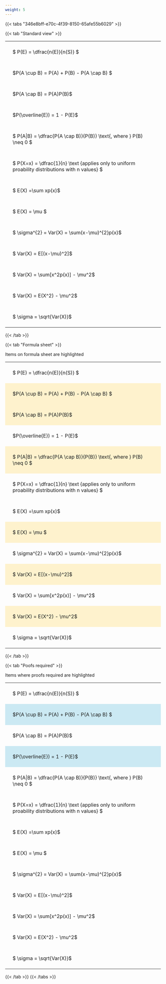 ```yaml
---
weight: 5
---
```


{{< tabs "346e8bff-e70c-4f39-8150-65afe55b6029" >}}

{{< tab "Standard view" >}}

<style type="text/css">
#T_09634 th.col_heading {
  text-align: left;
  font-size: 1em;
}
#T_09634 td {
  text-align: left;
  font-size: 1em;
  padding: 1.5em;
}
</style>
<table id="T_09634">
  <thead>
  </thead>
  <tbody>
    <tr>
      <td id="T_09634_row0_col0" class="data row0 col0" >$ P(E) = \dfrac{n(E)}{n(S)} $</td>
    </tr>
    <tr>
      <td id="T_09634_row1_col0" class="data row1 col0" >$P(A \cup B) = P(A) + P(B) - P(A \cap B) $</td>
    </tr>
    <tr>
      <td id="T_09634_row2_col0" class="data row2 col0" >$P(A \cap B)  = P(A)P(B)$</td>
    </tr>
    <tr>
      <td id="T_09634_row3_col0" class="data row3 col0" >$P(\overline{E}) = 1 - P(E)$</td>
    </tr>
    <tr>
      <td id="T_09634_row4_col0" class="data row4 col0" >$ P(A|B) = \dfrac{P(A \cap B)}{P(B)} \text{, where } P(B) \neq 0 $</td>
    </tr>
    <tr>
      <td id="T_09634_row5_col0" class="data row5 col0" >$ P(X=x) =  \dfrac{1}{n} 
\text {applies only to uniform proability distributions with n values} $</td>
    </tr>
    <tr>
      <td id="T_09634_row6_col0" class="data row6 col0" >$ E(X) =\sum xp(x)$</td>
    </tr>
    <tr>
      <td id="T_09634_row7_col0" class="data row7 col0" >$ E(X) = \mu $</td>
    </tr>
    <tr>
      <td id="T_09634_row8_col0" class="data row8 col0" >$ \sigma^{2} = Var(X) = \sum(x-\mu)^{2}p(x)$</td>
    </tr>
    <tr>
      <td id="T_09634_row9_col0" class="data row9 col0" >$ Var(X) = E[(x-\mu)^2]$</td>
    </tr>
    <tr>
      <td id="T_09634_row10_col0" class="data row10 col0" >$ Var(X) = \sum[x^2p(x)] - \mu^2$</td>
    </tr>
    <tr>
      <td id="T_09634_row11_col0" class="data row11 col0" >$ Var(X) = E(X^2) - \mu^2$</td>
    </tr>
    <tr>
      <td id="T_09634_row12_col0" class="data row12 col0" >$ \sigma = \sqrt{Var(X)}$</td>
    </tr>
  </tbody>
</table>
{{< /tab >}}

{{< tab "Formula sheet" >}}

Items on formula sheet are highlighted 
<br>
<style type="text/css">
#T_33d86 th.col_heading {
  text-align: left;
  font-size: 1em;
}
#T_33d86 td {
  text-align: left;
  font-size: 1em;
  padding: 1.5em;
}
#T_33d86_row0_col0, #T_33d86_row3_col0, #T_33d86_row5_col0, #T_33d86_row6_col0, #T_33d86_row8_col0, #T_33d86_row10_col0, #T_33d86_row12_col0 {
  background-color: rgba(0,0,0,0);
}
#T_33d86_row1_col0, #T_33d86_row2_col0, #T_33d86_row4_col0, #T_33d86_row7_col0, #T_33d86_row9_col0, #T_33d86_row11_col0 {
  background-color: rgba(255,194,10, 0.2);
}
</style>
<table id="T_33d86">
  <thead>
  </thead>
  <tbody>
    <tr>
      <td id="T_33d86_row0_col0" class="data row0 col0" >$ P(E) = \dfrac{n(E)}{n(S)} $</td>
    </tr>
    <tr>
      <td id="T_33d86_row1_col0" class="data row1 col0" >$P(A \cup B) = P(A) + P(B) - P(A \cap B) $</td>
    </tr>
    <tr>
      <td id="T_33d86_row2_col0" class="data row2 col0" >$P(A \cap B)  = P(A)P(B)$</td>
    </tr>
    <tr>
      <td id="T_33d86_row3_col0" class="data row3 col0" >$P(\overline{E}) = 1 - P(E)$</td>
    </tr>
    <tr>
      <td id="T_33d86_row4_col0" class="data row4 col0" >$ P(A|B) = \dfrac{P(A \cap B)}{P(B)} \text{, where } P(B) \neq 0 $</td>
    </tr>
    <tr>
      <td id="T_33d86_row5_col0" class="data row5 col0" >$ P(X=x) =  \dfrac{1}{n} 
\text {applies only to uniform proability distributions with n values} $</td>
    </tr>
    <tr>
      <td id="T_33d86_row6_col0" class="data row6 col0" >$ E(X) =\sum xp(x)$</td>
    </tr>
    <tr>
      <td id="T_33d86_row7_col0" class="data row7 col0" >$ E(X) = \mu $</td>
    </tr>
    <tr>
      <td id="T_33d86_row8_col0" class="data row8 col0" >$ \sigma^{2} = Var(X) = \sum(x-\mu)^{2}p(x)$</td>
    </tr>
    <tr>
      <td id="T_33d86_row9_col0" class="data row9 col0" >$ Var(X) = E[(x-\mu)^2]$</td>
    </tr>
    <tr>
      <td id="T_33d86_row10_col0" class="data row10 col0" >$ Var(X) = \sum[x^2p(x)] - \mu^2$</td>
    </tr>
    <tr>
      <td id="T_33d86_row11_col0" class="data row11 col0" >$ Var(X) = E(X^2) - \mu^2$</td>
    </tr>
    <tr>
      <td id="T_33d86_row12_col0" class="data row12 col0" >$ \sigma = \sqrt{Var(X)}$</td>
    </tr>
  </tbody>
</table>
{{< /tab >}}

{{< tab "Poofs required" >}}

Items where proofs required are highlighted 
<br>
<style type="text/css">
#T_e8329 th.col_heading {
  text-align: left;
  font-size: 1em;
}
#T_e8329 td {
  text-align: left;
  font-size: 1em;
  padding: 1.5em;
}
#T_e8329_row0_col0, #T_e8329_row2_col0, #T_e8329_row4_col0, #T_e8329_row5_col0, #T_e8329_row6_col0, #T_e8329_row7_col0, #T_e8329_row8_col0, #T_e8329_row9_col0, #T_e8329_row10_col0, #T_e8329_row11_col0, #T_e8329_row12_col0 {
  background-color: rgba(0,0,0,0);
}
#T_e8329_row1_col0, #T_e8329_row3_col0 {
  background-color: rgba(0,150,200, 0.2);
}
</style>
<table id="T_e8329">
  <thead>
  </thead>
  <tbody>
    <tr>
      <td id="T_e8329_row0_col0" class="data row0 col0" >$ P(E) = \dfrac{n(E)}{n(S)} $</td>
    </tr>
    <tr>
      <td id="T_e8329_row1_col0" class="data row1 col0" >$P(A \cup B) = P(A) + P(B) - P(A \cap B) $</td>
    </tr>
    <tr>
      <td id="T_e8329_row2_col0" class="data row2 col0" >$P(A \cap B)  = P(A)P(B)$</td>
    </tr>
    <tr>
      <td id="T_e8329_row3_col0" class="data row3 col0" >$P(\overline{E}) = 1 - P(E)$</td>
    </tr>
    <tr>
      <td id="T_e8329_row4_col0" class="data row4 col0" >$ P(A|B) = \dfrac{P(A \cap B)}{P(B)} \text{, where } P(B) \neq 0 $</td>
    </tr>
    <tr>
      <td id="T_e8329_row5_col0" class="data row5 col0" >$ P(X=x) =  \dfrac{1}{n} 
\text {applies only to uniform proability distributions with n values} $</td>
    </tr>
    <tr>
      <td id="T_e8329_row6_col0" class="data row6 col0" >$ E(X) =\sum xp(x)$</td>
    </tr>
    <tr>
      <td id="T_e8329_row7_col0" class="data row7 col0" >$ E(X) = \mu $</td>
    </tr>
    <tr>
      <td id="T_e8329_row8_col0" class="data row8 col0" >$ \sigma^{2} = Var(X) = \sum(x-\mu)^{2}p(x)$</td>
    </tr>
    <tr>
      <td id="T_e8329_row9_col0" class="data row9 col0" >$ Var(X) = E[(x-\mu)^2]$</td>
    </tr>
    <tr>
      <td id="T_e8329_row10_col0" class="data row10 col0" >$ Var(X) = \sum[x^2p(x)] - \mu^2$</td>
    </tr>
    <tr>
      <td id="T_e8329_row11_col0" class="data row11 col0" >$ Var(X) = E(X^2) - \mu^2$</td>
    </tr>
    <tr>
      <td id="T_e8329_row12_col0" class="data row12 col0" >$ \sigma = \sqrt{Var(X)}$</td>
    </tr>
  </tbody>
</table>
{{< /tab >}}
{{< /tabs >}}